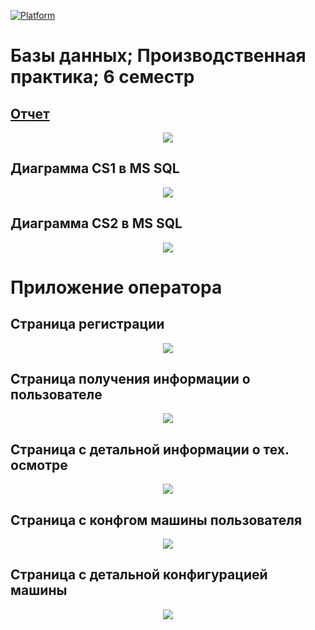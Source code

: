 [![Platform](https://img.shields.io/badge/Practice-MS%20SQL-success)]()

# Базы данных; Производственная практика; 6 семестр

## [Отчет](https://github.com/timoninas/db-practice/blob/master/report/main.pdf)

<p align="center">
  <img src="https://github.com/timoninas/db-practice/blob/master/model/bd_cs.png"/>
</p>

## Диаграмма CS1 в MS SQL

<p align="center">
  <img src="https://github.com/timoninas/db-practice/blob/master/img/CS1_dbo.png"/>
</p>

## Диаграмма CS2 в MS SQL

<p align="center">
  <img src="https://github.com/timoninas/db-practice/blob/master/img/CS2_dbo.png"/>
</p>


# Приложение оператора

## Страница регистрации

<p align="center">
  <img src="https://github.com/timoninas/db-practice/blob/master/img/auth.png"/>
</p>

## Страница получения информации о пользователе

<p align="center">
  <img src="https://github.com/timoninas/db-practice/blob/master/img/main_1.png"/>
</p>

## Страница с детальной информации о тех. осмотре

<p align="center">
  <img src="https://github.com/timoninas/db-practice/blob/master/img/detail_tech.png"/>
</p>

## Страница с конфгом машины пользователя

<p align="center">
  <img src="https://github.com/timoninas/db-practice/blob/master/img/main_2.png"/>
</p>

## Страница с детальной конфигурацией машины

<p align="center">
  <img src="https://github.com/timoninas/db-practice/blob/master/img/config_car.png"/>
</p>
